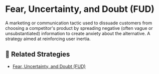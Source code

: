 # Fear, Uncertainty, and Doubt (FUD)

A marketing or communication tactic used to dissuade customers from choosing a competitor's product by spreading negative (often vague or unsubstantiated) information to create anxiety about the alternative. A strategy aimed at reinforcing user inertia.

## 🔀 Related Strategies

- [Fear, Uncertainty, and Doubt (FUD)](/strategies/user-perception/fear-uncertainty-and-doubt)
